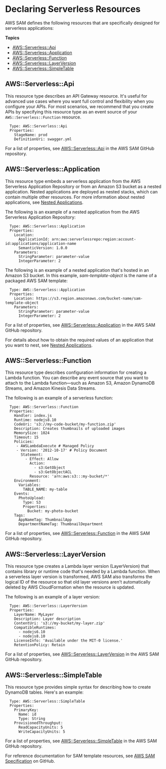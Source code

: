 # Declaring Serverless Resources<a name="serverless-sam-template"></a>

AWS SAM defines the following resources that are specifically designed for serverless applications:

**Topics**
+ [AWS::Serverless::Api](#serverless-sam-template-api)
+ [AWS::Serverless::Application](#serverless-sam-template-application)
+ [AWS::Serverless::Function](#serverless-sam-template-function)
+ [AWS::Serverless::LayerVersion](#serverless-sam-template-layerversion)
+ [AWS::Serverless::SimpleTable](#serverless-sam-template-simpletable)

## AWS::Serverless::Api<a name="serverless-sam-template-api"></a>

This resource type describes an API Gateway resource\. It's useful for advanced use cases where you want full control and flexibility when you configure your APIs\. For most scenarios, we recommend that you create APIs by specifying this resource type as an event source of your `AWS::Serverless::Function` resource\.

```
  Type: AWS::Serverless::Api
  Properties:
    StageName: prod
    DefinitionUri: swagger.yml
```

For a list of properties, see [AWS::Serverless::Api](https://github.com/awslabs/serverless-application-model/blob/master/versions/2016-10-31.md#awsserverlessapi) in the AWS SAM GitHub repository\.

## AWS::Serverless::Application<a name="serverless-sam-template-application"></a>

This resource type embeds a serverless application from the AWS Serverless Application Repository or from an Amazon S3 bucket as a nested application\. Nested applications are deployed as nested stacks, which can contain multiple other resources\. For more information about nested applications, see [Nested Applications](serverless-sam-template-nested-applications.md)\.

The following is an example of a nested application from the AWS Serverless Application Repository:

```
  Type: AWS::Serverless::Application
  Properties:
    Location:
      ApplicationId: arn:aws:serverlessrepo:region:account-id:applications/application-name
      SemanticVersion: 1.0.0
    Parameters:
      StringParameter: parameter-value
      IntegerParameter: 2
```

The following is an example of a nested application that's hosted in an Amazon S3 bucket\. In this example, *sam\-template\-object* is the name of a packaged AWS SAM template:

```
  Type: AWS::Serverless::Application
  Properties:
    Location: https://s3.region.amazonaws.com/bucket-name/sam-template-object
    Parameters:
      StringParameter: parameter-value
      IntegerParameter: 2
```

For a list of properties, see [AWS::Serverless::Application](https://github.com/awslabs/serverless-application-model/blob/master/versions/2016-10-31.md#awsserverlessapplication) in the AWS SAM GitHub repository\.

For details about how to obtain the required values of an application that you want to nest, see [Nested Applications](serverless-sam-template-nested-applications.md)\.

## AWS::Serverless::Function<a name="serverless-sam-template-function"></a>

This resource type describes configuration information for creating a Lambda function\. You can describe any event source that you want to attach to the Lambda function—such as Amazon S3, Amazon DynamoDB Streams, and Amazon Kinesis Data Streams\.

The following is an example of a serverless function:

```
  Type: AWS::Serverless::Function
  Properties:
    Handler: index.js
    Runtime: nodejs8.10
    CodeUri: 's3://my-code-bucket/my-function.zip'
    Description: Creates thumbnails of uploaded images
    MemorySize: 1024
    Timeout: 15
    Policies:
     - AWSLambdaExecute # Managed Policy
     - Version: '2012-10-17' # Policy Document
       Statement:
         - Effect: Allow
           Action:
             - s3:GetObject
             - s3:GetObjectACL
           Resource: 'arn:aws:s3:::my-bucket/*'
    Environment:
      Variables:
        TABLE_NAME: my-table
    Events:
      PhotoUpload:
        Type: S3
        Properties:
          Bucket: my-photo-bucket
    Tags:
      AppNameTag: ThumbnailApp
      DepartmentNameTag: ThumbnailDepartment
```

For a list of properties, see [AWS::Serverless::Function](https://github.com/awslabs/serverless-application-model/blob/master/versions/2016-10-31.md#awsserverlessfunction) in the AWS SAM GitHub repository\.

## AWS::Serverless::LayerVersion<a name="serverless-sam-template-layerversion"></a>

This resource type creates a Lambda layer version \(LayerVersion\) that contains library or runtime code that's needed by a Lambda function\. When a serverless layer version is transformed, AWS SAM also transforms the logical ID of the resource so that old layer versions aren't automatically deleted by AWS CloudFormation when the resource is updated\.

The following is an example of a layer version:

```
  Type: AWS::Serverless::LayerVersion
  Properties:
    LayerName: MyLayer
    Description: Layer description
    ContentUri: 's3://my-bucket/my-layer.zip'
    CompatibleRuntimes:
      - nodejs6.10
      - nodejs8.10
    LicenseInfo: 'Available under the MIT-0 license.'
    RetentionPolicy: Retain
```

For a list of properties, see [AWS::Serverless::LayerVersion](https://github.com/awslabs/serverless-application-model/blob/master/versions/2016-10-31.md#awsserverlesslayerversion) in the AWS SAM GitHub repository\.

## AWS::Serverless::SimpleTable<a name="serverless-sam-template-simpletable"></a>

 This resource type provides simple syntax for describing how to create DynamoDB tables\. Here's an example:

```
  Type: AWS::Serverless::SimpleTable
  Properties:
    PrimaryKey:
      Name: id
      Type: String
    ProvisionedThroughput:
      ReadCapacityUnits: 5
      WriteCapacityUnits: 5
```

For a list of properties, see [AWS::Serverless::SimpleTable](https://github.com/awslabs/serverless-application-model/blob/master/versions/2016-10-31.md#awsserverlesssimpletable) in the AWS SAM GitHub repository\.

For reference documentation for SAM template resources, see [AWS SAM Specification](https://github.com/awslabs/serverless-application-model/blob/master/versions/2016-10-31.md) on GitHub\.